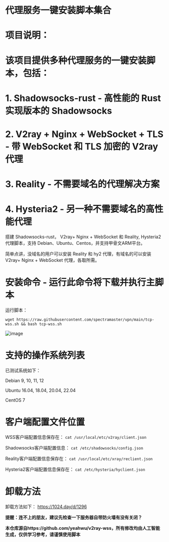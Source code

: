 # 代理服务一键安装脚本集合

# 项目说明：
# 该项目提供多种代理服务的一键安装脚本，包括：
# 1. Shadowsocks-rust - 高性能的 Rust 实现版本的 Shadowsocks
# 2. V2ray + Nginx + WebSocket + TLS - 带 WebSocket 和 TLS 加密的 V2ray 代理
# 3. Reality - 不需要域名的代理解决方案
# 4. Hysteria2 - 另一种不需要域名的高性能代理

搭建 Shadowsocks-rust， V2ray+ Nginx + WebSocket 和 Reality, Hysteria2 代理脚本，支持 Debian、Ubuntu、Centos，并支持甲骨文ARM平台。

简单点讲，没域名的用户可以安装 Reality 和 hy2 代理，有域名的可以安装 V2ray+ Nginx + WebSocket 代理，各取所需。

# 安装命令 - 运行此命令将下载并执行主脚本
运行脚本：

```
wget https://raw.githubusercontent.com/spectramaster/vpn/main/tcp-wss.sh && bash tcp-wss.sh
```

![image](https://github.com/user-attachments/assets/76396d58-3fef-4028-8a5f-f8c9260c76e5)

# 支持的操作系统列表
已测试系统如下：

Debian 9, 10, 11, 12

Ubuntu 16.04, 18.04, 20.04, 22.04

CentOS 7

# 客户端配置文件位置
WSS客户端配置信息保存在：
`cat /usr/local/etc/v2ray/client.json`

Shadowsocks客户端配置信息：
`cat /etc/shadowsocks/config.json`

Reality客户端配置信息保存在：
`cat /usr/local/etc/xray/reclient.json`

Hysteria2客户端配置信息保存在：
`cat /etc/hysteria/hyclient.json`

# 卸载方法
卸载方法如下：
https://1024.day/d/1296

**提醒：连不上的朋友，建议先检查一下服务器自带防火墙有没有关闭？**


**本仓库源自https://github.com/yeahwu/v2ray-wss，所有修改均由人工智能生成，仅供学习参考，请谨慎使用脚本**